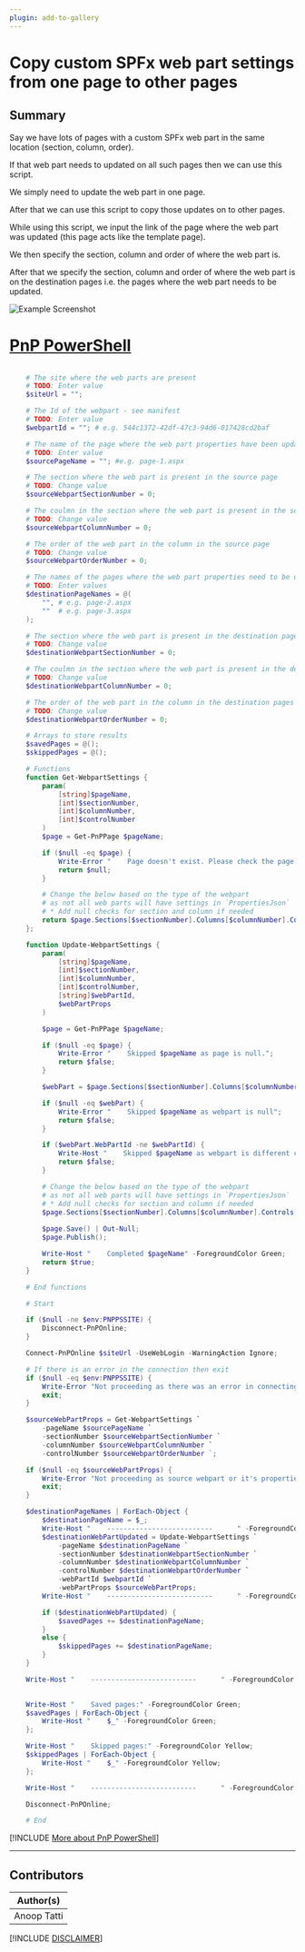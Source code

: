 ```yaml
---
plugin: add-to-gallery
---
```


# Copy custom SPFx web part settings from one page to other pages

## Summary

Say we have lots of pages with a custom SPFx web part in the same location (section, column, order). 

If that web part needs to updated on all such pages then we can use this script.

We simply need to update the web part in one page. 

After that we can use this script to copy those updates on to other pages.

While using this script, we input the link of the page where the web part was updated (this page acts like the template page). 

We then specify the section, column and order of where the web part is.

After that we specify the section, column and order of where the web part is on the destination pages i.e. the pages where the web part needs to be updated.

![Example Screenshot](assets/example.png)

# [PnP PowerShell](#tab/pnpps)

```powershell

    # The site where the web parts are present
    # TODO: Enter value
    $siteUrl = "";

    # The Id of the webpart - see manifest
    # TODO: Enter value 
    $webpartId = ""; # e.g. 544c1372-42df-47c3-94d6-017428cd2baf

    # The name of the page where the web part properties have been updated
    # TODO: Enter value
    $sourcePageName = ""; #e.g. page-1.aspx

    # The section where the web part is present in the source page
    # TODO: Change value
    $sourceWebpartSectionNumber = 0;

    # The coulmn in the section where the web part is present in the source page
    # TODO: Change value
    $sourceWebpartColumnNumber = 0;

    # The order of the web part in the column in the source page
    # TODO: Change value
    $sourceWebpartOrderNumber = 0;

    # The names of the pages where the web part properties need to be updated
    # TODO: Enter values
    $destinationPageNames = @(
        "", # e.g. page-2.aspx
        ""  # e.g. page-3.aspx
    );

    # The section where the web part is present in the destination pages
    # TODO: Change value
    $destinationWebpartSectionNumber = 0;

    # The coulmn in the section where the web part is present in the destination pages
    # TODO: Change value
    $destinationWebpartColumnNumber = 0;

    # The order of the web part in the column in the destination pages
    # TODO: Change value
    $destinationWebpartOrderNumber = 0;

    # Arrays to store results
    $savedPages = @();
    $skippedPages = @();

    # Functions
    function Get-WebpartSettings {
        param(
            [string]$pageName,
            [int]$sectionNumber,
            [int]$columnNumber,
            [int]$controlNumber
        )
        $page = Get-PnPPage $pageName;

        if ($null -eq $page) {
            Write-Error "    Page doesn't exist. Please check the page name.";
            return $null;
        }

        # Change the below based on the type of the webpart
        # as not all web parts will have settings in `PropertiesJson`
        # * Add null checks for section and column if needed
        return $page.Sections[$sectionNumber].Columns[$columnNumber].Controls[$controlNumber].PropertiesJson;
    };

    function Update-WebpartSettings {
        param(
            [string]$pageName,
            [int]$sectionNumber,
            [int]$columnNumber,
            [int]$controlNumber,
            [string]$webPartId,
            $webPartProps
        )

        $page = Get-PnPPage $pageName;

        if ($null -eq $page) {
            Write-Error "    Skipped $pageName as page is null.";
            return $false;
        }

        $webPart = $page.Sections[$sectionNumber].Columns[$columnNumber].Controls[$controlNumber];

        if ($null -eq $webPart) {
            Write-Error "    Skipped $pageName as webpart is null";
            return $false;
        }

        if ($webPart.WebPartId -ne $webPartId) {
            Write-Host "    Skipped $pageName as webpart is different compared to the one specified" -ForegroundColor Yellow;
            return $false;
        }

        # Change the below based on the type of the webpart
        # as not all web parts will have settings in `PropertiesJson`
        # * Add null checks for section and column if needed
        $page.Sections[$sectionNumber].Columns[$columnNumber].Controls[$controlNumber].PropertiesJson = $webPartProps;
            
        $page.Save() | Out-Null;
        $page.Publish();

        Write-Host "    Completed $pageName" -ForegroundColor Green;
        return $true;
    }

    # End functions

    # Start

    if ($null -ne $env:PNPPSSITE) {
        Disconnect-PnPOnline;
    }

    Connect-PnPOnline $siteUrl -UseWebLogin -WarningAction Ignore;

    # If there is an error in the connection then exit
    if ($null -eq $env:PNPPSSITE) {
        Write-Error "Not proceeding as there was an error in connecting to the site.";
        exit;
    }

    $sourceWebPartProps = Get-WebpartSettings `
        -pageName $sourcePageName `
        -sectionNumber $sourceWebpartSectionNumber `
        -columnNumber $sourceWebpartColumnNumber `
        -controlNumber $sourceWebpartOrderNumber `;

    if ($null -eq $sourceWebPartProps) {
        Write-Error "Not proceeding as source webpart or it's properties are empty.";
        exit;
    }

    $destinationPageNames | ForEach-Object {
        $destinationPageName = $_;
        Write-Host "    --------------------------      " -ForegroundColor White;
        $destinationWebPartUpdated = Update-WebpartSettings `
            -pageName $destinationPageName `
            -sectionNumber $destinationWebpartSectionNumber `
            -columnNumber $destinationWebpartColumnNumber `
            -controlNumber $destinationWebpartOrderNumber `
            -webPartId $webpartId `
            -webPartProps $sourceWebPartProps;
        Write-Host "    --------------------------      " -ForegroundColor White;

        if ($destinationWebPartUpdated) {
            $savedPages += $destinationPageName;
        }
        else {
            $skippedPages += $destinationPageName;
        }
    }

    Write-Host "    --------------------------      " -ForegroundColor White;
        

    Write-Host "    Saved pages:" -ForegroundColor Green;
    $savedPages | ForEach-Object {
        Write-Host "    $_" -ForegroundColor Green;
    };

    Write-Host "    Skipped pages:" -ForegroundColor Yellow;
    $skippedPages | ForEach-Object {
        Write-Host "    $_" -ForegroundColor Yellow;
    };

    Write-Host "    --------------------------      " -ForegroundColor White;

    Disconnect-PnPOnline;

    # End

```
[!INCLUDE [More about PnP PowerShell](../../docfx/includes/MORE-PNPPS.md)]
***

## Contributors

| Author(s) |
|-----------|
| Anoop Tatti |

[!INCLUDE [DISCLAIMER](../../docfx/includes/DISCLAIMER.md)]
